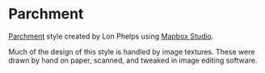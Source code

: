 Parchment
======
[Parchment](https://a.tiles.mapbox.com/v4/puzzleboks.l434jjj9/page.html?access_token=pk.eyJ1IjoicHV6emxlYm9rcyIsImEiOiI3VERYTHI0In0.Tzm7kzevYPXkHdxfckoWfA#15/40.7102/-73.9914) style created by Lon Phelps using [Mapbox Studio](https://github.com/mapbox/mapbox-studio).

Much of the design of this style is handled by image textures. These were drawn by hand on paper, scanned, and tweaked in image editing software.

